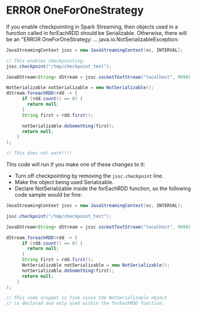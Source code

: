 # ERROR OneForOneStrategy

If you enable checkpointing in Spark Streaming, then objects
used in a function called in forEachRDD should be Serializable.
Otherwise, there will be an "ERROR OneForOneStrategy: ... java.io.NotSerializableException:

```java
JavaStreamingContext jssc = new JavaStreamingContext(sc, INTERVAL);

// This enables checkpointing.
jssc.checkpoint("/tmp/checkpoint_test");

JavaDStream<String> dStream = jssc.socketTextStream("localhost", 9999);

NotSerializable notSerializable = new NotSerializable();
dStream.foreachRDD(rdd -> {
      if (rdd.count() == 0) {
        return null;
      }
      String first = rdd.first();

      notSerializable.doSomething(first);
      return null;
    }
);

// This does not work!!!!
```

This code will run if you make one of these changes to it:
* Turn off checkpointing by removing the `jssc.checkpoint` line.
* Make the object being used Serializable.
* Declare NotSerializable inside the forEachRDD function, so the following code sample would be fine:

```java
JavaStreamingContext jssc = new JavaStreamingContext(sc, INTERVAL);

jssc.checkpoint("/tmp/checkpoint_test");

JavaDStream<String> dStream = jssc.socketTextStream("localhost", 9999);

dStream.foreachRDD(rdd -> {
      if (rdd.count() == 0) {
        return null;
      }
      String first = rdd.first();
      NotSerializable notSerializable = new NotSerializable();
      notSerializable.doSomething(first);
      return null;
    }
);

// This code snippet is fine since the NotSerializable object
// is declared and only used within the forEachRDD function.
```
